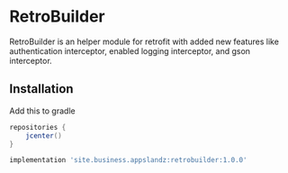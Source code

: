 # RetroBuilder
RetroBuilder is an helper module for retrofit with added new features like authentication interceptor, enabled logging interceptor, and gson interceptor. 

## Installation
Add this to gradle
```gradle
repositories {
    jcenter()
}
```

```gradle
implementation 'site.business.appslandz:retrobuilder:1.0.0'
```
